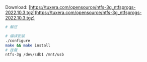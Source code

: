 
Download: [https://tuxera.com/opensource/ntfs-3g_ntfsprogs-2022.10.3.tgz](https://tuxera.com/opensource/ntfs-3g_ntfsprogs-2022.10.3.tgz)

```bash
# 解压

# 编译安装
./configure 
make && make install
# 挂载
ntfs-3g /dev/sdb1 /mnt/usb
```